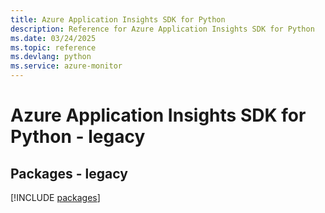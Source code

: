 ```yaml
---
title: Azure Application Insights SDK for Python
description: Reference for Azure Application Insights SDK for Python
ms.date: 03/24/2025
ms.topic: reference
ms.devlang: python
ms.service: azure-monitor
---
```

# Azure Application Insights SDK for Python - legacy
## Packages - legacy
[!INCLUDE [packages](application-insights-index.md)]